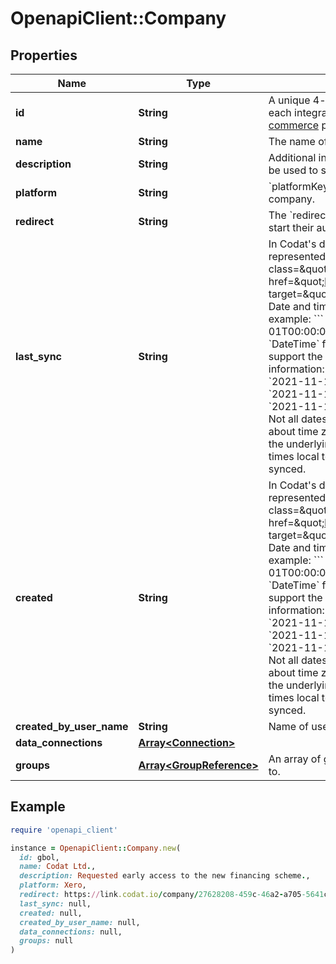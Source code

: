 # OpenapiClient::Company

## Properties

| Name | Type | Description | Notes |
| ---- | ---- | ----------- | ----- |
| **id** | **String** | A unique 4-letter key to represent a platform in each integration. View [accounting](https://docs.codat.io/integrations/accounting/overview#platform-keys), [banking](https://docs.codat.io/integrations/banking/overview#platform-keys), and [commerce](https://docs.codat.io/integrations/commerce/overview#platform-keys) platform keys. |  |
| **name** | **String** | The name of the company |  |
| **description** | **String** | Additional information about the company. This can be used to store foreign IDs, references, etc. | [optional] |
| **platform** | **String** | &#x60;platformKeys&#x60; name used when creating the company. | [optional] |
| **redirect** | **String** | The &#x60;redirect&#x60; [Link URL](https://docs.codat.io/auth-flow/authorize-hosted-link) enabling the customer to start their auth flow journey for the company. |  |
| **last_sync** | **String** | In Codat&#39;s data model, dates and times are represented using the &lt;a class&#x3D;\&quot;external\&quot; href&#x3D;\&quot;https://en.wikipedia.org/wiki/ISO_8601\&quot; target&#x3D;\&quot;_blank\&quot;&gt;ISO 8601 standard&lt;/a&gt;. Date and time fields are formatted as strings; for example:  &#x60;&#x60;&#x60; 2020-10-08T22:40:50Z 2021-01-01T00:00:00 &#x60;&#x60;&#x60;    When syncing data that contains &#x60;DateTime&#x60; fields from Codat, make sure you support the following cases when reading time information:  - Coordinated Universal Time (UTC): &#x60;2021-11-15T06:00:00Z&#x60; - Unqualified local time: &#x60;2021-11-15T01:00:00&#x60; - UTC time offsets: &#x60;2021-11-15T01:00:00-05:00&#x60;  &gt; Time zones &gt;  &gt; Not all dates from Codat will contain information about time zones.   &gt; Where it is not available from the underlying platform, Codat will return these as times local to the business whose data has been synced. | [optional] |
| **created** | **String** | In Codat&#39;s data model, dates and times are represented using the &lt;a class&#x3D;\&quot;external\&quot; href&#x3D;\&quot;https://en.wikipedia.org/wiki/ISO_8601\&quot; target&#x3D;\&quot;_blank\&quot;&gt;ISO 8601 standard&lt;/a&gt;. Date and time fields are formatted as strings; for example:  &#x60;&#x60;&#x60; 2020-10-08T22:40:50Z 2021-01-01T00:00:00 &#x60;&#x60;&#x60;    When syncing data that contains &#x60;DateTime&#x60; fields from Codat, make sure you support the following cases when reading time information:  - Coordinated Universal Time (UTC): &#x60;2021-11-15T06:00:00Z&#x60; - Unqualified local time: &#x60;2021-11-15T01:00:00&#x60; - UTC time offsets: &#x60;2021-11-15T01:00:00-05:00&#x60;  &gt; Time zones &gt;  &gt; Not all dates from Codat will contain information about time zones.   &gt; Where it is not available from the underlying platform, Codat will return these as times local to the business whose data has been synced. | [optional] |
| **created_by_user_name** | **String** | Name of user that created the company in Codat. | [optional] |
| **data_connections** | [**Array&lt;Connection&gt;**](Connection.md) |  | [optional] |
| **groups** | [**Array&lt;GroupReference&gt;**](GroupReference.md) | An array of groups the company has been assigned to. | [optional] |

## Example

```ruby
require 'openapi_client'

instance = OpenapiClient::Company.new(
  id: gbol,
  name: Codat Ltd.,
  description: Requested early access to the new financing scheme.,
  platform: Xero,
  redirect: https://link.codat.io/company/27628208-459c-46a2-a705-5641ce25f739,
  last_sync: null,
  created: null,
  created_by_user_name: null,
  data_connections: null,
  groups: null
)
```

